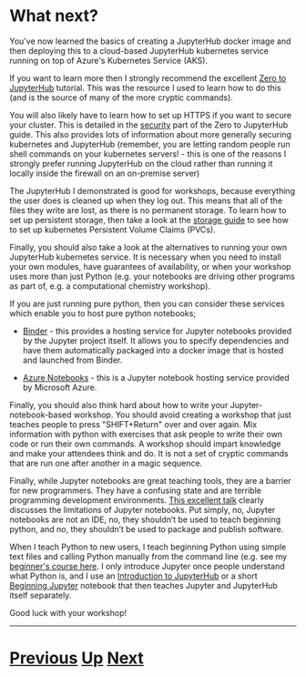 # What next?

You've now learned the basics of creating a JupyterHub docker image and then deploying this to a cloud-based JupyterHub kubernetes service running on top of Azure's Kubernetes Service (AKS).

If you want to learn more then I strongly recommend the excellent [Zero to JupyterHub](https://zero-to-jupyterhub.readthedocs.io/en/latest/) tutorial. This was the resource I used to learn how to do this (and is the source of many of the more cryptic commands).

You will also likely have to learn how to set up HTTPS if you want to secure your cluster.  This is detailed in the [security](https://zero-to-jupyterhub.readthedocs.io/en/latest/security.html) part of the Zero to JupyterHub guide. This also provides lots of information about more generally securing kubernetes and JupyterHub (remember, you are letting random people run shell commands on your kubernetes servers! - this is one of the reasons I strongly prefer running JupyterHub on the cloud rather than running it locally inside the firewall on an on-premise server)

The JupyterHub I demonstrated is good for workshops, because everything the user does is cleaned up when they log out. This means that all of the files they write are lost, as there is no permanent storage. To learn how to set up persistent storage, then take a look at the [storage guide](https://zero-to-jupyterhub.readthedocs.io/en/latest/user-storage.html#user-storage) to see how to set up kubernetes Persistent Volume Claims (PVCs).

Finally, you should also take a look at the alternatives to running your own JupyterHub kubernetes service. It is necessary when you need to install your own modules, have guarantees of availability, or when your workshop uses more than just Python (e.g. your notebooks are driving other programs as part of, e.g. a computational chemistry workshop).

If you are just running pure python, then you can consider these services which enable you to host pure python notebooks;

* [Binder](https://blog.jupyter.org/binder-2-0-a-tech-guide-2017-fd40515a3a84) - this provides a hosting service for Jupyter notebooks provided by the Jupyter project itself. It allows you to specify dependencies and have them automatically packaged into a docker image that is hosted and launched from Binder.

* [Azure Notebooks](https://notebooks.azure.com) - this is a Jupyter notebook hosting service provided by Microsoft Azure.

Finally, you should also think hard about how to write your Jupyter-notebook-based workshop. You should avoid creating a workshop that just teaches people to press "SHIFT+Return" over and over again. Mix information with python with exercises that ask people to write their own code or run their own commands. A workshop should impart knowledge and make your attendees think and do. It is not a set of cryptic commands that are run one after another in a magic sequence.

Finally, while Jupyter notebooks are great teaching tools, they are a barrier for new programmers. They have a confusing state and are terrible programming development environments. [This excellent talk](https://docs.google.com/presentation/d/1n2RlMdmv1p25Xy5thJUhkKGvjtV-dkAIsUXP-AL4ffI/mobilepresent?slide=id.g3d168d2fd3_0_159) clearly discusses the limitations of Jupyter notebooks. Put simply, no, Jupyter notebooks are not an IDE, no, they shouldn’t be used to teach beginning python, and no, they shouldn’t be used to package and publish software.

When I teach Python to new users, I teach beginning Python using simple text files and calling Python manually from the command line (e.g. see my [beginner's course here](http://chryswoods.com/beginning_python). I only introduce Jupyter once people understand what Python is, and I use an [Introduction to JupyterHub](https://ccpbiosim.github.io/python_and_data/html/answers/01_jupyter_howto.html) or a short [Beginning Jupyter](https://chryswoods.com/python_and_data/python1/answers_01_jupyter.html) notebook that then teaches Jupyter and JupyterHub itself separately.

Good luck with your workshop!

***

# [Previous](part08.md) [Up](../README.md) [Next](../README.md)

